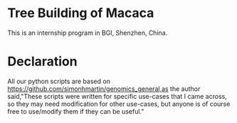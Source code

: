 # Tree Building of Macaca
This is an internship program in BGI, Shenzhen, China.

# Declaration
All our python scripts are based on https://github.com/simonhmartin/genomics_general,as the author said,"These scripts were written for specific use-cases that I came across, so they may need modification for other use-cases, but anyone is of course free to use/modify them if they can be useful."
